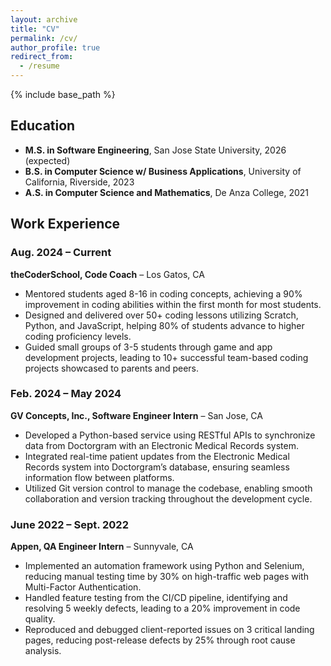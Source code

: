 ```yaml
---
layout: archive
title: "CV"
permalink: /cv/
author_profile: true
redirect_from:
  - /resume
---
```


{% include base_path %}

## Education

- **M.S. in Software Engineering**, San Jose State University, 2026 (expected)
- **B.S. in Computer Science w/ Business Applications**, University of California, Riverside, 2023
- **A.S. in Computer Science and Mathematics**, De Anza College, 2021

## Work Experience

### Aug. 2024 – Current  
**theCoderSchool, Code Coach** – Los Gatos, CA  
- Mentored students aged 8-16 in coding concepts, achieving a 90% improvement in coding abilities within the first month for most students.  
- Designed and delivered over 50+ coding lessons utilizing Scratch, Python, and JavaScript, helping 80% of students advance to higher coding proficiency levels.  
- Guided small groups of 3-5 students through game and app development projects, leading to 10+ successful team-based coding projects showcased to parents and peers.

### Feb. 2024 – May 2024  
**GV Concepts, Inc., Software Engineer Intern** – San Jose, CA  
- Developed a Python-based service using RESTful APIs to synchronize data from Doctorgram with an Electronic Medical Records system.  
- Integrated real-time patient updates from the Electronic Medical Records system into Doctorgram’s database, ensuring seamless information flow between platforms.  
- Utilized Git version control to manage the codebase, enabling smooth collaboration and version tracking throughout the development cycle.

### June 2022 – Sept. 2022  
**Appen, QA Engineer Intern** – Sunnyvale, CA  
- Implemented an automation framework using Python and Selenium, reducing manual testing time by 30% on high-traffic web pages with Multi-Factor Authentication.  
- Handled feature testing from the CI/CD pipeline, identifying and resolving 5 weekly defects, leading to a 20% improvement in code quality.  
- Reproduced and debugged client-reported issues on 3 critical landing pages, reducing post-release defects by 25% through root cause analysis.


